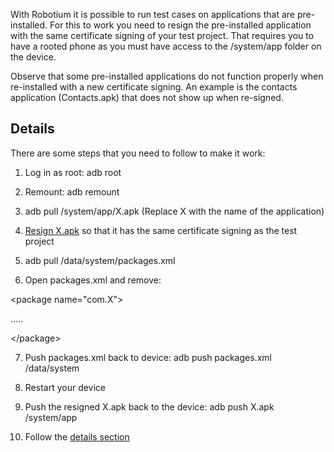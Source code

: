 With Robotium it is possible to run test cases on applications that are pre-installed.
For this to work you need to resign the pre-installed application with the same certificate signing of your test project. That requires you to have a rooted phone as you must have access to the /system/app folder on the device.

Observe that some pre-installed applications do not function properly when re-installed with a new certificate signing. An example is the contacts application (Contacts.apk) that does not show up when re-signed.


## Details ##

There are some steps that you need to follow to make it work:

1. Log in as root: adb root

2. Remount: adb remount

3. adb pull /system/app/X.apk (Replace X with the name of the application)

4. [Resign X.apk](http://code.google.com/p/robotium/wiki/RobotiumForAPKFiles) so that it has the same certificate signing as the test project

5. adb pull /data/system/packages.xml

6. Open packages.xml and remove: 

&lt;package name="com.X"&gt;

.....

&lt;/package&gt;



7. Push packages.xml back to device: adb push packages.xml /data/system

8. Restart your device

9. Push the resigned X.apk back to the device: adb push X.apk /system/app

10. Follow the [details section](http://code.google.com/p/robotium/wiki/RobotiumForAPKFiles)